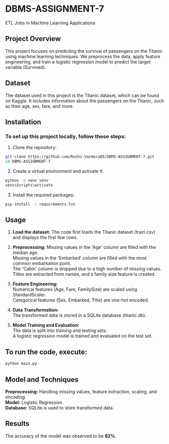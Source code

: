 # DBMS-ASSIGNMENT-7
ETL Jobs in Machine Learning Applications

## Project Overview
This project focuses on predicting the survival of passengers on the Titanic using machine learning techniques. We preprocess the data, apply feature engineering, and train a logistic regression model to predict the target variable (Survived).

## Dataset
The dataset used in this project is the Titanic dataset, which can be found on Kaggle. It includes information about the passengers on the Titanic, such as their age, sex, fare, and more.

## Installation
### To set up this project locally, follow these steps:

1) Clone the repository: <br/>
```bash
git clone https://github.com/Rushi-Varmora05/DBMS-ASSIGNMENT-7.git
cd DBMS-ASSIGNMENT-7
```
2) Create a virtual environment and activate it: <br/> 
```bash 
python -m venv venv
venv\Scripts\activate
```
3) Install the required packages: <br/>
```bash
pip install -r requirements.txt
```
## Usage
1) **Load the dataset:** The code first loads the Titanic dataset (train.csv) and displays the first few rows.

2) **Preprocessing:**
  Missing values in the 'Age' column are filled with the median age. <br/>
  Missing values in the 'Embarked' column are filled with the most common embarkation point. <br/>
  The 'Cabin' column is dropped due to a high number of missing values. <br/>
  Titles are extracted from names, and a family size feature is created.

3) **Feature Engineering:** <br/>
  Numerical features (Age, Fare, FamilySize) are scaled using StandardScaler. <br/>
  Categorical features (Sex, Embarked, Title) are one-hot encoded. <br/>

4) **Data Transformation:** <br/>
  The transformed data is stored in a SQLite database (titanic.db). <br/>

5) **Model Training and Evaluation:** <br/>
  The data is split into training and testing sets.  <br/>
  A logistic regression model is trained and evaluated on the test set. <br/>

## To run the code, execute: <br/>
```bash
python main.py
```
## Model and Techniques
**Preprocessing:** Handling missing values, feature extraction, scaling, and encoding. <br/>
**Model:** Logistic Regression. <br/>
**Database:** SQLite is used to store transformed data. <br/>

## Results
The accuracy of the model was observed to be **82%**.
